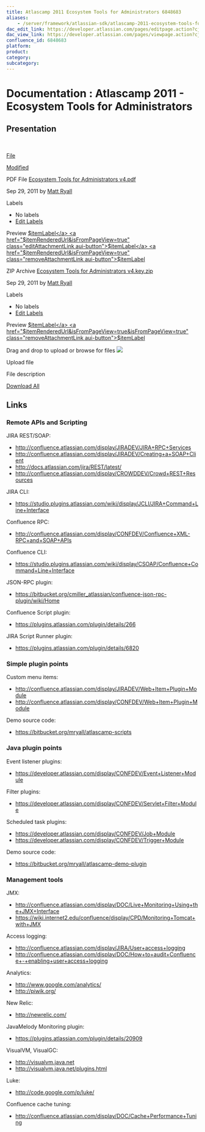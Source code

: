 ```yaml
---
title: Atlascamp 2011 Ecosystem Tools for Administrators 6848683
aliases:
    - /server/framework/atlassian-sdk/atlascamp-2011-ecosystem-tools-for-administrators-6848683.html
dac_edit_link: https://developer.atlassian.com/pages/editpage.action?cjm=wozere&pageId=6848683
dac_view_link: https://developer.atlassian.com/pages/viewpage.action?cjm=wozere&pageId=6848683
confluence_id: 6848683
platform:
product:
category:
subcategory:
---
```

# Documentation : Atlascamp 2011 - Ecosystem Tools for Administrators

## Presentation

 

[File](/display/DOCS/Atlascamp+2011+-+Ecosystem+Tools+for+Administrators?sortBy=name&sortOrder=ascending)

[Modified](/display/DOCS/Atlascamp+2011+-+Ecosystem+Tools+for+Administrators?sortBy=date&sortOrder=descending)

PDF File <a href="/download/attachments/6848683/Ecosystem%20Tools%20for%20Administrators%20v4.pdf?api=v2" class="filename" title="Download">Ecosystem Tools for Administrators v4.pdf</a>

Sep 29, 2011 by <a href="%20%20%20%20/display/~557057%7C11212f7c-b227-40d3-b312-4668716468b0%0A" class="fn url confluence-userlink">Matt Ryall</a>

Labels

-   No labels
-   <a href="#edit-labels" class="show-labels-editor" title="Edit Labels">Edit Labels</a>

<span class="previewAttachmentLink aui-button">Preview</span> <a href="$itemRenderedUrl" class="aui-button">$itemLabel</a> <a href="$itemRenderedUrl&amp;isFromPageView=true" class="editAttachmentLink aui-button">$itemLabel</a> <a href="$itemRenderedUrl&amp;isFromPageView=true" class="removeAttachmentLink aui-button">$itemLabel</a>

ZIP Archive <a href="/download/attachments/6848683/Ecosystem%20Tools%20for%20Administrators%20v4.key.zip?api=v2" class="filename" title="Download">Ecosystem Tools for Administrators v4.key.zip</a>

Sep 29, 2011 by <a href="%20%20%20%20/display/~557057%7C11212f7c-b227-40d3-b312-4668716468b0%0A" class="fn url confluence-userlink">Matt Ryall</a>

Labels

-   No labels
-   <a href="#edit-labels" class="show-labels-editor" title="Edit Labels">Edit Labels</a>

<span class="previewAttachmentLink aui-button">Preview</span> <a href="$itemRenderedUrl&amp;isFromPageView=true&amp;isFromPageView=true" class="editAttachmentLink aui-button">$itemLabel</a> <a href="$itemRenderedUrl&amp;isFromPageView=true&amp;isFromPageView=true" class="removeAttachmentLink aui-button">$itemLabel</a>

Drag and drop to upload or <span class="browse-files aui-button-link aui-button">browse for files</span> <img src="/server/framework/atlassian-sdk/images/icons/wait.gif" class="plugin_attachments_dropzone_uploadwaiticon" />

Upload file

File description

<a href="/pages/downloadallattachments.action?pageId=6848683" class="download-all-link" title="Download all the latest versions of attachments on this page as single zip file.">Download All</a>

## Links

### Remote APIs and Scripting

JIRA REST/SOAP:

-   <a href="http://confluence.atlassian.com/display/JIRADEV/JIRA+RPC+Services" class="uri external-link">http://confluence.atlassian.com/display/JIRADEV/JIRA+RPC+Services</a>
-   <a href="http://confluence.atlassian.com/display/JIRADEV/Creating+a+SOAP+Client" class="uri external-link">http://confluence.atlassian.com/display/JIRADEV/Creating+a+SOAP+Client</a>
-   <a href="http://docs.atlassian.com/jira/REST/latest/" class="uri external-link">http://docs.atlassian.com/jira/REST/latest/</a>
-   <a href="http://confluence.atlassian.com/display/CROWDDEV/Crowd+REST+Resources" class="uri external-link">http://confluence.atlassian.com/display/CROWDDEV/Crowd+REST+Resources</a>

JIRA CLI:

-   <a href="https://studio.plugins.atlassian.com/wiki/display/JCLI/JIRA+Command+Line+Interface" class="uri external-link">https://studio.plugins.atlassian.com/wiki/display/JCLI/JIRA+Command+Line+Interface</a>

Confluence RPC:

-   <a href="http://confluence.atlassian.com/display/CONFDEV/Confluence+XML-RPC+and+SOAP+APIs" class="uri external-link">http://confluence.atlassian.com/display/CONFDEV/Confluence+XML-RPC+and+SOAP+APIs</a>

Confluence CLI:

-   <a href="https://studio.plugins.atlassian.com/wiki/display/CSOAP/Confluence+Command+Line+Interface" class="uri external-link">https://studio.plugins.atlassian.com/wiki/display/CSOAP/Confluence+Command+Line+Interface</a>

JSON-RPC plugin:

-   <a href="https://bitbucket.org/cmiller_atlassian/confluence-json-rpc-plugin/wiki/Home" class="uri external-link">https://bitbucket.org/cmiller_atlassian/confluence-json-rpc-plugin/wiki/Home</a>

Confluence Script plugin:

-   <a href="https://plugins.atlassian.com/plugin/details/266" class="uri external-link">https://plugins.atlassian.com/plugin/details/266</a>

JIRA Script Runner plugin:

-   <a href="https://plugins.atlassian.com/plugin/details/6820" class="uri external-link">https://plugins.atlassian.com/plugin/details/6820</a>

### Simple plugin points

Custom menu items:

-   <a href="http://confluence.atlassian.com/display/JIRADEV/Web+Item+Plugin+Module" class="uri external-link">http://confluence.atlassian.com/display/JIRADEV/Web+Item+Plugin+Module</a>
-   <a href="http://confluence.atlassian.com/display/CONFDEV/Web+Item+Plugin+Module" class="uri external-link">http://confluence.atlassian.com/display/CONFDEV/Web+Item+Plugin+Module</a>

Demo source code:

-   <a href="https://bitbucket.org/mryall/atlascamp-scripts" class="uri external-link">https://bitbucket.org/mryall/atlascamp-scripts</a>

### Java plugin points

Event listener plugins:

-   <a href="https://developer.atlassian.com/display/CONFDEV/Event+Listener+Module" class="uri external-link">https://developer.atlassian.com/display/CONFDEV/Event+Listener+Module</a>

Filter plugins:

-   <a href="https://developer.atlassian.com/display/CONFDEV/Servlet+Filter+Module" class="uri external-link">https://developer.atlassian.com/display/CONFDEV/Servlet+Filter+Module</a>

Scheduled task plugins:

-   <a href="https://developer.atlassian.com/display/CONFDEV/Job+Module" class="uri external-link">https://developer.atlassian.com/display/CONFDEV/Job+Module</a>
-   <a href="https://developer.atlassian.com/display/CONFDEV/Trigger+Module" class="uri external-link">https://developer.atlassian.com/display/CONFDEV/Trigger+Module</a>

Demo source code:

-   <a href="https://bitbucket.org/mryall/atlascamp-demo-plugin" class="uri external-link">https://bitbucket.org/mryall/atlascamp-demo-plugin</a>

### Management tools

JMX:

-   <a href="http://confluence.atlassian.com/display/DOC/Live+Monitoring+Using+the+JMX+Interface" class="uri external-link">http://confluence.atlassian.com/display/DOC/Live+Monitoring+Using+the+JMX+Interface</a>
-   <a href="https://wiki.internet2.edu/confluence/display/CPD/Monitoring+Tomcat+with+JMX" class="uri external-link">https://wiki.internet2.edu/confluence/display/CPD/Monitoring+Tomcat+with+JMX</a>

Access logging:

-   <a href="http://confluence.atlassian.com/display/JIRA/User+access+logging" class="uri external-link">http://confluence.atlassian.com/display/JIRA/User+access+logging</a>
-   <a href="http://confluence.atlassian.com/display/DOC/How+to+audit+Confluence+-+enabling+user+access+logging" class="uri external-link">http://confluence.atlassian.com/display/DOC/How+to+audit+Confluence+-+enabling+user+access+logging</a>

Analytics:

-   <a href="http://www.google.com/analytics/" class="uri external-link">http://www.google.com/analytics/</a>
-   <a href="http://piwik.org/" class="uri external-link">http://piwik.org/</a>

New Relic:

-   <a href="http://newrelic.com/" class="uri external-link">http://newrelic.com/</a>

JavaMelody Monitoring plugin:

-   <a href="https://plugins.atlassian.com/plugin/details/20909" class="uri external-link">https://plugins.atlassian.com/plugin/details/20909</a>

VisualVM, VisualGC:

-   <a href="http://visualvm.java.net" class="uri external-link">http://visualvm.java.net</a>
-   <a href="http://visualvm.java.net/plugins.html" class="uri external-link">http://visualvm.java.net/plugins.html</a>

Luke:

-   <a href="http://code.google.com/p/luke/" class="uri external-link">http://code.google.com/p/luke/</a>

Confluence cache tuning:

-   <a href="http://confluence.atlassian.com/display/DOC/Cache+Performance+Tuning" class="uri external-link">http://confluence.atlassian.com/display/DOC/Cache+Performance+Tuning</a>


















































































































































































































































































































